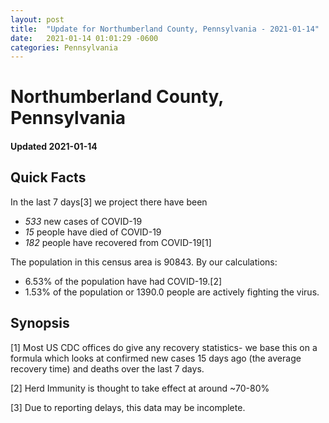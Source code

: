 ```yaml
---
layout: post
title:  "Update for Northumberland County, Pennsylvania - 2021-01-14"
date:   2021-01-14 01:01:29 -0600
categories: Pennsylvania
---
```


# Northumberland County, Pennsylvania
#### Updated 2021-01-14

## Quick Facts

In the last 7 days[3] we project there have been
- *533* new cases of COVID-19
- *15* people have died of COVID-19
- *182* people have recovered from COVID-19[1]

The population in this census area is 90843. By our calculations:
- 6.53% of the population have had COVID-19.[2]
- 1.53% of the population or 1390.0 people are actively fighting the virus.

## Synopsis




[1] Most US CDC offices do give any recovery statistics- we base this on a formula which looks at confirmed new cases
15 days ago (the average recovery time) and deaths over the last 7 days.

[2] Herd Immunity is thought to take effect at around ~70-80%

[3] Due to reporting delays, this data may be incomplete.
 
    